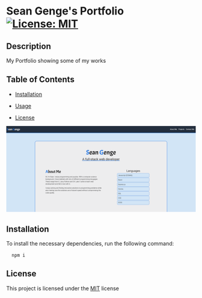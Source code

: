 # Sean Genge's Portfolio [![License: MIT](https://img.shields.io/badge/License-MIT-yellow.svg)](https://opensource.org/licenses/MIT)

## Description
My Portfolio showing some of my works

## Table of Contents
- [Installation](#installation)
  
- [Usage](#usage)
  
- [License](#license)

![](./public/images/website1.png)

## Installation
To install the necessary dependencies, run the following command:
```
  npm i
```

## License
This project is licensed under the [MIT](https://opensource.org/licenses/MIT) license
